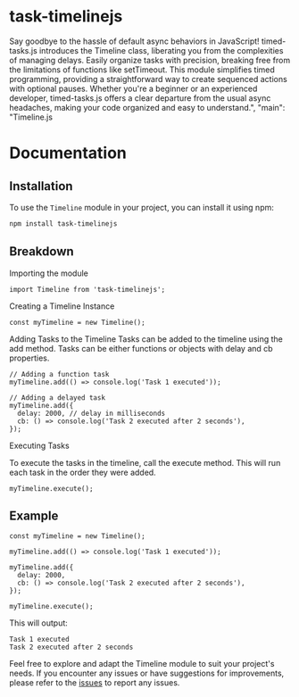 
# task-timelinejs

Say goodbye to the hassle of default async behaviors in JavaScript! timed-tasks.js introduces the Timeline class, liberating you from the complexities of managing delays. Easily organize tasks with precision, breaking free from the limitations of functions like setTimeout. This module simplifies timed programming, providing a straightforward way to create sequenced actions with optional pauses. Whether you're a beginner or an experienced developer, timed-tasks.js offers a clear departure from the usual async headaches, making your code organized and easy to understand.",
  "main": "Timeline.js


# Documentation

## Installation

To use the `Timeline` module in your project, you can install it using npm:

```bash
npm install task-timelinejs
```
## Breakdown
Importing the module
```
import Timeline from 'task-timelinejs';
```
Creating a Timeline Instance
```
const myTimeline = new Timeline();
```
Adding Tasks to the Timeline
Tasks can be added to the timeline using the add method. Tasks can be either functions or objects with delay and cb properties.
```
// Adding a function task
myTimeline.add(() => console.log('Task 1 executed'));

// Adding a delayed task
myTimeline.add({
  delay: 2000, // delay in milliseconds
  cb: () => console.log('Task 2 executed after 2 seconds'),
});
```
Executing Tasks 

To execute the tasks in the timeline, call the execute method. This will run each task in the order they were added.

```
myTimeline.execute();
```
## Example

```
const myTimeline = new Timeline();

myTimeline.add(() => console.log('Task 1 executed'));

myTimeline.add({
  delay: 2000,
  cb: () => console.log('Task 2 executed after 2 seconds'),
});

myTimeline.execute();
```
This will output:
```
Task 1 executed
Task 2 executed after 2 seconds
```

Feel free to explore and adapt the Timeline module to suit your project's needs. If you encounter any issues or have suggestions for improvements, please refer to the [issues](https://github.com/arnav335/task-timeline/issues) to report any issues.

